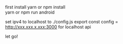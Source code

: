 first install
yarn or npm install <br>
yarn or npm run android

set ipv4 to localhost to ./config.js
export const config = http://xxx.xxx.x.xxx:3000 for localhost api

let go!
